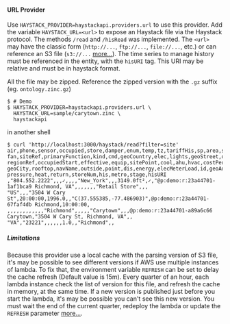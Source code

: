#### URL Provider

Use `HAYSTACK_PROVIDER=haystackapi.providers.url` to use this provider. Add the variable `HAYSTACK_URL=<url>` to expose
an Haystack file via the Haystack protocol. The methods `/read` and `/hisRead` was implemented. The `<url>` may have the
classic form (`http://...`, `ftp://...`, `file://...`, etc.) or can reference an S3 file
(`s3://...` [more...](AWS.md)). The time series to manage history must be referenced in the entity, with the `hisURI`
tag. This URI may be relative and must be in haystack format.

All the file may be zipped. Reference the zipped version with the `.gz` suffix
(eg. `ontology.zinc.gz`)

```console
$ # Demo
$ HAYSTACK_PROVIDER=haystackapi.providers.url \
  HAYSTACK_URL=sample/carytown.zinc \
  haystackapi
```

in another shell

```console
$ curl 'http://localhost:3000/haystack/read?filter=site'
air,phone,sensor,occupied,store,damper,enum,temp,tz,tariffHis,sp,area,site,weatherRef,elecCost,hisMode,kwSite,summary,
fan,siteRef,primaryFunction,kind,cmd,geoCountry,elec,lights,geoStreet,occupiedEnd,yearBuilt,siteMeter,geoCoord,
regionRef,occupiedStart,effective,equip,sitePoint,cool,ahu,hvac,costPerHour,unit,lightsGroup,discharge,zone,power,
geoCity,rooftop,navName,outside,point,dis,energy,elecMeterLoad,id,geoAddr,cur,geoState,geoPostalCode,equipRef,meter,
pressure,heat,return,storeNum,his,metro,stage,hisURI
,"804.552.2222",,,✓,,,,"New_York",,,3149.0ft²,✓,"@p:demo:r:23a44701-1af1bca9 Richmond, VA",,,,,,,"Retail Store",,,
"US",,,"3504 W Cary St",20:00:00,1996.0,,"C(37.555385,-77.486903)",@p:demo:r:23a44701-67faf4db Richmond,10:00:00,
,,,,,,,,,,,,"Richmond",,,,,"Carytown",,,@p:demo:r:23a44701-a89a6c66 Carytown,"3504 W Cary St, Richmond, VA",,
"VA","23221",,,,,,1.0,,"Richmond",,
```

##### Limitations

Because this provider use a local cache with the parsing version of S3 file, it's may be possible to see different
versions if AWS use multiple instances of lambda. To fix that, the environment variable `REFRESH` can be set to delay
the cache refresh (Default value is 15m). Every quarter of an hour, each lambda instance check the list of version for
this file, and refresh the cache in memory, at the same time. If a new version is published just before you start the
lambda, it's may be possible you can't see this new version. You must wait the end of the current quarter, redeploy the
lambda or update the `REFRESH` parameter [more...](AWS.md).
